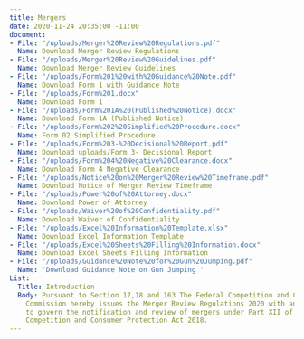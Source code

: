 ```yaml
---
title: Mergers
date: 2020-11-24 20:35:00 -11:00
document:
- File: "/uploads/Merger%20Review%20Regulations.pdf"
  Name: Download Merger Review Regulations
- File: "/uploads/Merger%20Review%20Guidelines.pdf"
  Name: Download Merger Review Guidelines
- File: "/uploads/Form%201%20with%20Guidance%20Note.pdf"
  Name: Download Form 1 with Guidance Note
- File: "/uploads/Form%201.docx"
  Name: Download Form 1
- File: "/uploads/Form%201A%20(Published%20Notice).docx"
  Name: Download Form 1A (Published Notice)
- File: "/uploads/Form%202%20Simplified%20Procedure.docx"
  Name: Form 02 Simplified Procedure
- File: "/uploads/Form%203-%20Decisional%20Report.pdf"
  Name: Download uploads/Form 3- Decisional Report
- File: "/uploads/Form%204%20Negative%20Clearance.docx"
  Name: Download Form 4 Negative Clearance
- File: "/uploads/Notice%20on%20Merger%20Review%20Timeframe.pdf"
  Name: Download Notice of Merger Review Timeframe
- File: "/uploads/Power%20of%20Attorney.docx"
  Name: Download Power of Attorney
- File: "/uploads/Waiver%20of%20Confidentiality.pdf"
  Name: Download Waiver of Confidentiality
- File: "/uploads/Excel%20Information%20Template.xlsx"
  Name: Download Excel Information Template
- File: "/uploads/Excel%20Sheets%20Filling%20Information.docx"
  Name: Download Excel Sheets Filling Information
- File: "/uploads/Guidance%20Note%20for%20Gun%20Jumping.pdf"
  Name: 'Download Guidance Note on Gun Jumping '
List:
  Title: Introduction
  Body: Pursuant to Section 17,18 and 163 The Federal Competition and Consumer Protection
    Commission hereby issues the Merger Review Regulations 2020 with ancillary instruments
    to govern the notification and review of mergers under Part XII of the Federal
    Competition and Consumer Protection Act 2018.
---
```


